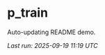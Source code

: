 # p_train

Auto-updating README demo.

<!--START_SECTION:status-->
_Last run: 2025-09-19 11:19 UTC_
<!--END_SECTION:status-->





































































































































































































































































































































































































































































































































































































































